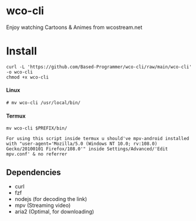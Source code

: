 # wco-cli
Enjoy watching Cartoons &amp; Animes from wcostream.net

# Install
```
curl -L 'https://github.com/Based-Programmer/wco-cli/raw/main/wco-cli' -o wco-cli
chmod +x wco-cli
```

#### Linux
````
# mv wco-cli /usr/local/bin/
````

#### Termux
```
mv wco-cli $PREFIX/bin/

For using this script inside termux u should've mpv-android installed with "user-agent='Mozilla/5.0 (Windows NT 10.0; rv:108.0) Gecko/20100101 Firefox/108.0'" inside Settings/Advanced/'Edit mpv.conf' & no referrer
```

## Dependencies

- curl
- fzf
- nodejs (for decoding the link)
- mpv (Streaming video)
- aria2 (Optimal, for downloading)

